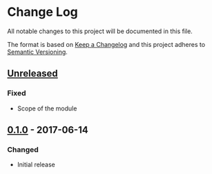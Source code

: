 # Change Log
All notable changes to this project will be documented in this file.

The format is based on [Keep a Changelog](http://keepachangelog.com/)
and this project adheres to [Semantic Versioning](http://semver.org/).

## [Unreleased][]
### Fixed
- Scope of the module

## [0.1.0][] - 2017-06-14
### Changed
- Initial release


[Unreleased]: https://github.com/madou/gw2armory-resource-utils/compare/v0.1.0...HEAD
[0.1.0]: https://github.com/madou/gw2armory-resource-utils/tree/v0.1.0
